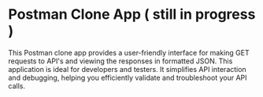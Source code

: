 # Postman Clone App ( still in progress )

This Postman clone app provides a user-friendly interface for making GET requests to API's and viewing the responses in formatted JSON.
This application is ideal for developers and testers. It simplifies API interaction and debugging, helping you efficiently validate and troubleshoot your API calls.

